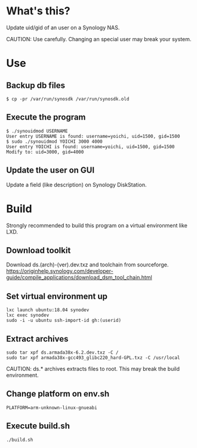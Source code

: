 # What's this?
Update uid/gid of an user on a Synology NAS. 

CAUTION: Use carefully. Changing an special user may break your system.

# Use
## Backup db files
```
$ cp -pr /var/run/synosdk /var/run/synosdk.old
```

## Execute the program
```
$ ./synouidmod USERNAME
User entry USERNAME is found: username=yoichi, uid=1500, gid=1500
$ sudo ./synouidmod YOICHI 3000 4000
User entry YOICHI is found: username=yoichi, uid=1500, gid=1500
Modify to: uid=3000, gid=4000
```

## Update the user on GUI
Update a field (like description) on Synology DiskStation.

# Build
Strongly recommended to build this program on a virtual environment like LXD.

## Download toolkit
Download ds.(arch)-(ver).dev.txz and toolchain from sourceforge.
https://originhelp.synology.com/developer-guide/compile_applications/download_dsm_tool_chain.html

## Set virtual environment up
```
lxc launch ubuntu:18.04 synodev
lxc exec synodev
sudo -i -u ubuntu ssh-import-id gh:(userid)
```

## Extract archives
```
sudo tar xpf ds.armada38x-6.2.dev.txz -C /
sudo tar xpf armada38x-gcc493_glibc220_hard-GPL.txz -C /usr/local
```

CAUTION: ds.* archives extracts files to root. This may break the build environment.

## Change platform on env.sh
```
PLATFORM=arm-unknown-linux-gnueabi
```

## Execute build.sh
```
./build.sh
```
